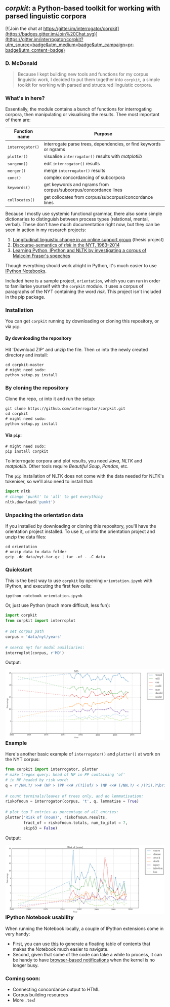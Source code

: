 ## *corpkit*: a Python-based toolkit for working with parsed linguistic corpora

[![Join the chat at https://gitter.im/interrogator/corpkit](https://badges.gitter.im/Join%20Chat.svg)](https://gitter.im/interrogator/corpkit?utm_source=badge&utm_medium=badge&utm_campaign=pr-badge&utm_content=badge)

### D. McDonald

> Because I kept building new tools and functions for my corpus linguistic work, I decided to put them together into `corpkit`, a simple toolkit for working with parsed and structured linguistic corpora.

### What's in here?

Essentially, the module contains a bunch of functions for interrogating corpora, then manipulating or visualising the results. Thee most important of them are:

| **Function name** | Purpose                            | 
| ----------------- | ---------------------------------- | 
| `interrogator()`  | interrogate parse trees, dependencies, or find keywords or ngrams | 
| `plotter()`       | visualise `interrogator()` results with *matplotlib* | 
| `surgeon()`       | edit `interrogator()` results      | 
| `merger()`        | merge `interrogator()` results      | 
| `conc()`          | complex concordancing of subcorpora | 
| `keywords()`      | get keywords and ngrams from corpus/subcorpus/concordance lines | 
| `collocates()`    | get collocates from corpus/subcorpus/concordance lines | 

Because I mostly use systemic functional grammar, there also some simple dictionaries to distinguish between process types (relational, mental, verbal). These don't have much documentation right now, but they can be seen in action in my research projects:

1. [Longitudinal linguistic change in an online support group](https://github.com/interrogator/sfl_corpling) (thesis project)
2. [Discourse-semantics of *risk* in the NYT, 1963&ndash;2014](https://github.com/interrogator/risk)
3. [Learning Python, IPython and NLTK by investigating a corpus of Malcolm Fraser's speeches](https://github.com/resbaz/nltk)

Though everything should work alright in Python, it's much easier to use [IPython Notebooks](http://ipython.org/notebook.html). 

Included here is a sample project, `orientation`, which you can run in order to familiarise yourself with the `corpkit` module. It uses a corpus of paragraphs of the NYT containing the word *risk*. This project isn't included in the pip package.

### Installation

You can get `corpkit` running by downloading or cloning this repository, or via `pip`.

#### By downloading the repository

Hit 'Download ZIP' and unzip the file. Then `cd` into the newly created directory and install:

```shell
cd corpkit-master
# might need sudo:
python setup.py install
```

### By cloning the repository

Clone the repo, ``cd`` into it and run the setup:

```shell
git clone https://github.com/interrogator/corpkit.git
cd corpkit
# might need sudo:
python setup.py install
```

#### Via `pip`:

```shell
# might need sudo:
pip install corpkit
```

To interrogate corpora and plot results, you need *Java*, *NLTK* and *matplotlib*. Other tools require *Beautiful Soup*, *Pandas*, etc. 

The `pip` installation of NLTK does not come with the data needed for NLTK's tokeniser, so we'll also need to install that:

```python
import nltk
# change 'punkt' to 'all' to get everything
nltk.download('punkt')
```

### Unpacking the orientation data

If you installed by downloading or cloning this repository, you'll have the orientation project installed. To use it, `cd` into the orientation project and unzip the data files:

```shell
cd orientation
# unzip data to data folder
gzip -dc data/nyt.tar.gz | tar -xf - -C data
```

### Quickstart

This is the best way to use `corpkit` by opening `orientation.ipynb` with IPython, and executing the first few cells:

```shell
ipython notebook orientation.ipynb
```

Or, just use Python (much more difficult, less fun):

```python
import corpkit
from corpkit import interroplot

# set corpus path
corpus = 'data/nyt/years'

# search nyt for modal auxiliaries:
interroplot(corpus, r'MD')
```

Output: 

<img style="float:left" src="https://raw.githubusercontent.com/interrogator/risk/master/images/md.png" />
<br>

### Example

Here's another basic example of `interrogator()` and `plotter()` at work on the NYT corpus:

```python
from corpkit import interrogator, plotter
# make tregex query: head of NP in PP containing 'of'
# in NP headed by risk word:
q = r'/NN.?/ >># (NP > (PP <<# /(?i)of/ > (NP <<# (/NN.?/ < /(?i).?\brisk.?/))))'

# count terminals/leaves of trees only, and do lemmatisation:
riskofnoun = interrogator(corpus, 't', q, lemmatise = True)

# plot top 7 entries as percentage of all entries:
plotter('Risk of (noun)', riskofnoun.results, 
        fract_of = riskofnoun.totals, num_to_plot = 7, 
        skip63 = False)
```

Output: 

<img style="float:left" src="https://raw.githubusercontent.com/interrogator/risk/master/images/riskofnoun.png" />
<br>

### IPython Notebook usability

When running the Notebook locally, a couple of IPython extensions come in very handy:

* First, you can use [this](https://github.com/minrk/ipython_extensions) to generate a floating table of contents that makes the Notebook much easier to navigate.
* Second, given that some of the code can take a while to process, it can be handy to have [browser-based notifications](https://github.com/sjpfenninger/ipython-extensions) when the kernel is no longer busy.

### Coming soon:

* Connecting concordance output to HTML
* Corpus building resources
* More `.tex`!


